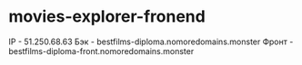 # movies-explorer-fronend

IP - 51.250.68.63
Бэк - bestfilms-diploma.nomoredomains.monster
Фронт - bestfilms-diploma-front.nomoredomains.monster